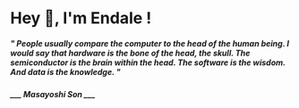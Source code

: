 <h1 title="head"> Hey 👋, I'm Endale !</h1>

**<h5><i>" People usually compare the computer to the head of the human being. I would say that hardware is the bone of the head, the skull. The semiconductor is the brain within the head. The software is the wisdom. And data is the knowledge. "</i></h5>**

*<b>___ Masayoshi Son ___</b>*
